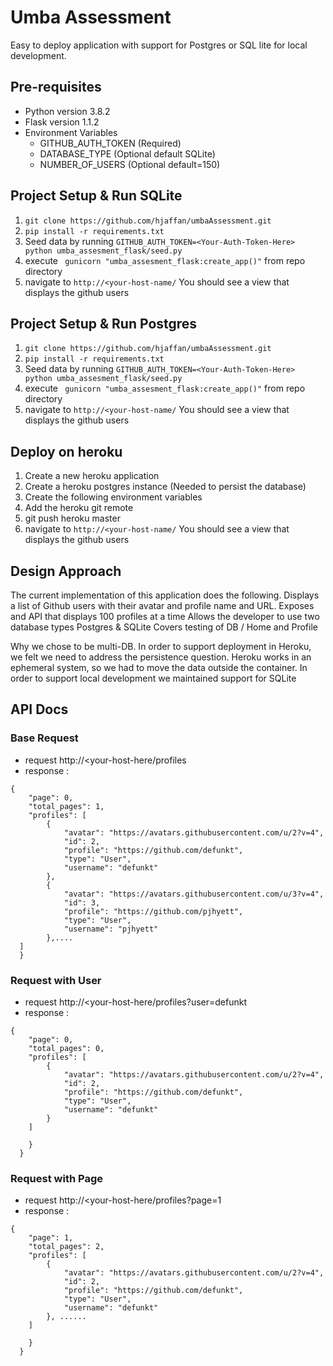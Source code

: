 # Umba Assessment

Easy to deploy application with support for Postgres or SQL lite for local development.


## Pre-requisites
* Python version 3.8.2
* Flask version 1.1.2
* Environment Variables
    * GITHUB_AUTH_TOKEN (Required)
    * DATABASE_TYPE (Optional default SQLite)
    * NUMBER_OF_USERS (Optional default=150)

## Project Setup & Run SQLite

1. `git clone https://github.com/hjaffan/umbaAssessment.git`
1. `pip install -r requirements.txt`
1. Seed data by running `GITHUB_AUTH_TOKEN=<Your-Auth-Token-Here> python umba_assesment_flask/seed.py`
1. execute ` gunicorn "umba_assesment_flask:create_app()"` from repo directory
1. navigate to `http://<your-host-name/` You should see a view that displays the github users

## Project Setup & Run Postgres

1. `git clone https://github.com/hjaffan/umbaAssessment.git`
1. `pip install -r requirements.txt`
1. Seed data by running `GITHUB_AUTH_TOKEN=<Your-Auth-Token-Here> python umba_assesment_flask/seed.py`
1. execute ` gunicorn "umba_assesment_flask:create_app()"` from repo directory
1. navigate to `http://<your-host-name/` You should see a view that displays the github users

## Deploy on heroku

1. Create a new heroku application
1. Create a heroku postgres instance (Needed to persist the database)
1. Create the following environment variables
1. Add the heroku git remote
1. git push heroku master
1. navigate to `http://<your-host-name/` You should see a view that displays the github users


## Design Approach

The current implementation of this application does the following.
Displays a list of Github users with their avatar and profile name and URL.
Exposes and API that displays 100 profiles at a time
Allows the developer to use two database types Postgres & SQLite
Covers testing of DB / Home and Profile

Why we chose to be multi-DB. In order to support deployment in Heroku, we felt we need to address the persistence question.
Heroku works in an ephemeral system, so we had to move the data outside the container. 
In order to support local development we maintained support for SQLite

## API Docs

### Base Request
* request http://<your-host-here/profiles
* response :
```
{
    "page": 0,
    "total_pages": 1, 
    "profiles": [
        {
            "avatar": "https://avatars.githubusercontent.com/u/2?v=4",
            "id": 2,
            "profile": "https://github.com/defunkt",
            "type": "User",
            "username": "defunkt"
        },
        {
            "avatar": "https://avatars.githubusercontent.com/u/3?v=4",
            "id": 3,
            "profile": "https://github.com/pjhyett",
            "type": "User",
            "username": "pjhyett"
        },....
  ]
  }
  ```
### Request with User
* request http://<your-host-here/profiles?user=defunkt
* response :
```
{
    "page": 0,
    "total_pages": 0,
    "profiles": [
        {
            "avatar": "https://avatars.githubusercontent.com/u/2?v=4",
            "id": 2,
            "profile": "https://github.com/defunkt",
            "type": "User",
            "username": "defunkt"
        }
    ]
   
    }
  }
  ```

### Request with Page

* request http://<your-host-here/profiles?page=1
* response :
```
{
    "page": 1,
    "total_pages": 2,
    "profiles": [
        {
            "avatar": "https://avatars.githubusercontent.com/u/2?v=4",
            "id": 2,
            "profile": "https://github.com/defunkt",
            "type": "User",
            "username": "defunkt"
        }, ......
    ]
 
    }
  }
  ```